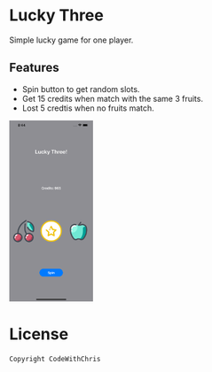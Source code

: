 # Lucky Three

Simple lucky game for one player.

## Features
* Spin button to get random slots.
* Get 15 credits when match with the same 3 fruits.
* Lost 5 credtis when no fruits match.

<img src="screenshots/app.png" width="30%"/>

# License
```xml
Copyright CodeWithChris
```
